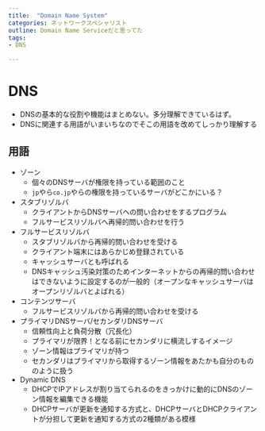 ```yaml
---
title:  "Domain Name System"
categories: ネットワークスペシャリスト
outline: Domain Name Serviceだと思ってた
tags:
- DNS

---
```



# DNS

- DNSの基本的な役割や機能はまとめない。多分理解できているはず。
- DNSに関連する用語がいまいちなのでそこの用語を改めてしっかり理解する

## 用語

- ゾーン
  - 個々のDNSサーバが権限を持っている範囲のこと
  - `jp`やら`co.jp`やらの権限を持っているサーバがどこかにいる？
- スタブリゾルバ
  - クライアントからDNSサーバへの問い合わせをするプログラム
  - フルサービスリゾルバへ再帰的問い合わせを行う
- フルサービスリゾルバ
  - スタブリゾルバから再帰的問い合わせを受ける
  - クライアント端末にはあらかじめ登録されている
  - キャッシュサーバとも呼ばれる
  - DNSキャッシュ汚染対策のためインターネットからの再帰的問い合わせはできないように設定するのが一般的（オープンなキャッシュサーバはオープンリゾルバとよばれる）
- コンテンツサーバ
  - フルサービスリゾルバから再帰的問い合わせを受ける
- プライマリDNSサーバ/セカンダリDNSサーバ
  - 信頼性向上と負荷分散（冗長化）
  - プライマリが限界！となる前にセカンダリに横流しするイメージ
  - ゾーン情報はプライマリが持つ
  - セカンダリはプライマリから取得するゾーン情報をあたかも自分のもののように扱う
- Dynamic DNS
  - DHCPでIPアドレスが割り当てられるのをきっかけに動的にDNSのゾーン情報を編集できる機能
  - DHCPサーバが更新を通知する方式と、DHCPサーバとDHCPクライアントが分担して更新を通知する方式の2種類がある模様


